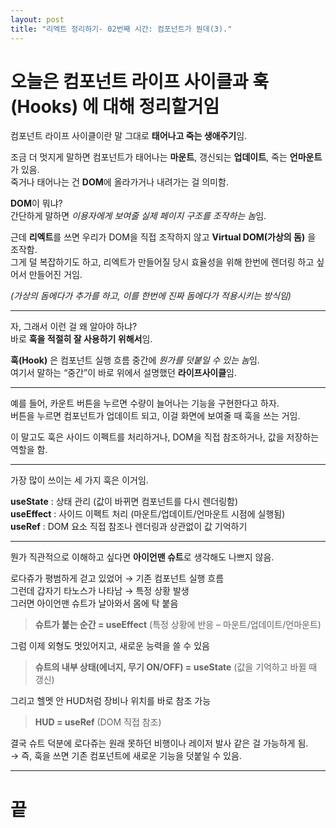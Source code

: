 ```yaml
---
layout: post
title: "리엑트 정리하기- 02번째 시간: 컴포넌트가 뭔데(3)."
---
```


# 오늘은 **컴포넌트 라이프 사이클**과 **훅(Hooks)** 에 대해 정리할거임

컴포넌트 라이프 사이클이란 말 그대로 **태어나고 죽는 생애주기**임.  

조금 더 멋지게 말하면 컴포넌트가 태어나는 **마운트**, 갱신되는 **업데이트**, 죽는 **언마운트**가 있음.  
죽거나 태어나는 건 **DOM**에 올라가거나 내려가는 걸 의미함.  

**DOM**이 뭐냐?  
간단하게 말하면 *이용자에게 보여줄 실제 페이지 구조를 조작하는 놈*임.  

근데 **리엑트**를 쓰면 우리가 DOM을 직접 조작하지 않고 **Virtual DOM(가상의 돔)** 을 조작함.  
그게 덜 복잡하기도 하고, 리엑트가 만들어질 당시 효율성을 위해 한번에 렌더링 하고 싶어서 만들어진 거임.  

*(가상의 돔에다가 추가를 하고, 이를 한번에 진짜 돔에다가 적용시키는 방식임)*  

---

자, 그래서 이런 걸 왜 알아야 하냐?  
바로 **훅을 적절히 잘 사용하기 위해서**임.  

**훅(Hook)** 은 컴포넌트 실행 흐름 중간에 *뭔가를 덧붙일 수 있는 놈*임.  
여기서 말하는 “중간”이 바로 위에서 설명했던 **라이프사이클**임.  

---

예를 들어, 카운트 버튼을 누르면 수량이 늘어나는 기능을 구현한다고 하자.  
버튼을 누르면 컴포넌트가 업데이트 되고, 이걸 화면에 보여줄 때 훅을 쓰는 거임.  

이 말고도 훅은 사이드 이펙트를 처리하거나, DOM을 직접 참조하거나, 값을 저장하는 역할을 함.  

---

가장 많이 쓰이는 세 가지 훅은 이거임.  

**useState** : 상태 관리 (값이 바뀌면 컴포넌트를 다시 렌더링함)  
**useEffect** : 사이드 이펙트 처리 (마운트/업데이트/언마운트 시점에 실행됨)  
**useRef** : DOM 요소 직접 참조나 렌더링과 상관없이 값 기억하기  

---

뭔가 직관적으로 이해하고 싶다면 **아이언맨 슈트**로 생각해도 나쁘지 않음.  

로다쥬가 평범하게 걷고 있었어 → 기존 컴포넌트 실행 흐름  
그런데 갑자기 타노스가 나타남 → 특정 상황 발생  
그러면 아이언맨 슈트가 날아와서 몸에 탁 붙음  
> **슈트가 붙는 순간 = useEffect** (특정 상황에 반응 – 마운트/업데이트/언마운트)  

그럼 이제 외형도 멋있어지고, 새로운 능력을 쓸 수 있음  
> **슈트의 내부 상태(에너지, 무기 ON/OFF) = useState** (값을 기억하고 바뀔 때 갱신)  

그리고 헬멧 안 HUD처럼 장비나 위치를 바로 참조 가능  
> **HUD = useRef** (DOM 직접 참조)  

결국 슈트 덕분에 로다쥬는 원래 못하던 비행이나 레이저 발사 같은 걸 가능하게 됨.  
→ 즉, 훅을 쓰면 기존 컴포넌트에 새로운 기능을 덧붙일 수 있음.  

---

# 끝
